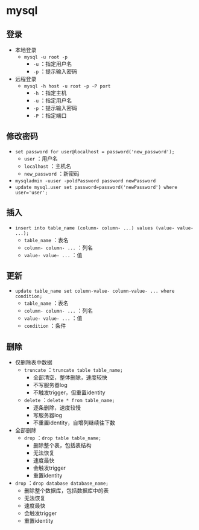 # mysql

## 登录

- 本地登录
  - `mysql -u root -p`
    - `-u` ：指定用户名
    - `-p` ：提示输入密码
- 远程登录
  - `mysql -h host -u root -p -P port`
    - `-h` ：指定主机
    - `-u` ：指定用户名
    - `-p` ：提示输入密码
    - `-P` ：指定端口

## 修改密码

- `set password for user@localhost = password('new_password');`
  - `user` ：用户名
  - `localhost` ：主机名
  - `new_password` ：新密码
- `mysqladmin -uuser -poldPassword password newPassword`
- `update mysql.user set password=password('newPassword') where user='user';`

## 插入

- `insert into table_name (column- column- ...)
  values (value- value- ...);`
  - `table_name` ：表名
  - `column- column- ...` ：列名
  - `value- value- ...` ：值

## 更新

- `update table_name set column-value- column-value- ...
   where condition;`
  - `table_name` ：表名
  - `column- column- ...` ：列名
  - `value- value- ...` ：值
  - `condition` ：条件

## 删除

- 仅删除表中数据
  - `truncate` ：`truncate table table_name;`
    - 全部清空，整体删除，速度较快
    - 不写服务器log
    - 不触发trigger，但重置identity
  - `delete` ：`delete * from table_name;`
    - 逐条删除，速度较慢
    - 写服务器log
    - 不重置identity，自增列继续往下数
- 全部删除
  - `drop` ：`drop table table_name;`
    - 删除整个表，包括表结构
    - 无法恢复
    - 速度最快
    - 会触发trigger
    - 重置identity
- `drop` ：`drop database database_name;`
  - 删除整个数据库，包括数据库中的表
  - 无法恢复
  - 速度最快
  - 会触发trigger
  - 重置identity
